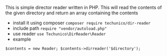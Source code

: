 This is simple director reader written in PHP. This will read the contents of the given directory and return an array containing the contents

- install it using composer `composer require techunico/dir-reader`
- include path `require "vendor/autoload.php"`
- use reader `use Techunico\DirReader\Reader`
- example

`
$contents = new Reader;
$contents->dirreader('$directory');
`
